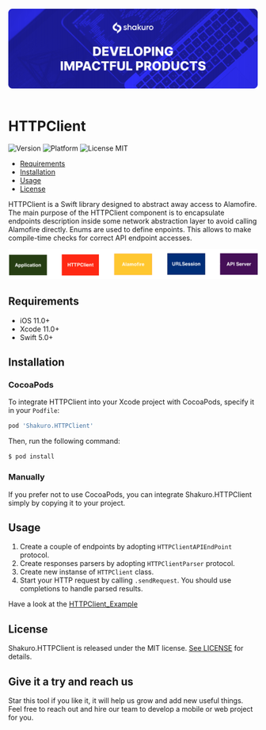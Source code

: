 ![Shakuro HTTPClient](Resources/title_image.png)
<br><br>
# HTTPClient
![Version](https://img.shields.io/badge/version-1.0.0-blue.svg)
![Platform](https://img.shields.io/badge/platform-iOS-lightgrey.svg)
![License MIT](https://img.shields.io/badge/license-MIT-green.svg)

- [Requirements](#requirements)
- [Installation](#installation)
- [Usage](#usage)
- [License](#license)

HTTPClient is a Swift library designed to abstract away access to Alamofire. The main purpose of the HTTPClient component is to encapsulate endpoints description inside some network abstraction layer to avoid calling Alamofire directly. Enums are used to define enpoints. This allows to make compile-time checks for correct API endpoint accesses.

![](HTTPClient.png)

## Requirements

- iOS 11.0+
- Xcode 11.0+
- Swift 5.0+

## Installation

### CocoaPods

To integrate HTTPClient into your Xcode project with CocoaPods, specify it in your `Podfile`:

```ruby
pod 'Shakuro.HTTPClient'
```

Then, run the following command:

```bash
$ pod install
```

### Manually

If you prefer not to use CocoaPods, you can integrate Shakuro.HTTPClient simply by copying it to your project.

## Usage

1. Create a couple of endpoints by adopting `HTTPClientAPIEndPoint` protocol.
2. Create responses parsers by adopting `HTTPClientParser` protocol.
3. Create new instanse of `HTTPClient` class.
4. Start your HTTP request by calling `.sendRequest`. You should use completions to handle parsed results.

Have a look at the [HTTPClient_Example](https://github.com/shakurocom/HTTPClient/tree/master/HTTPClient_Example)

## License

Shakuro.HTTPClient is released under the MIT license. [See LICENSE](https://github.com/shakurocom/HTTPClient/blob/master/LICENSE.md) for details.

## Give it a try and reach us

Star this tool if you like it, it will help us grow and add new useful things. 
Feel free to reach out and hire our team to develop a mobile or web project for you.

